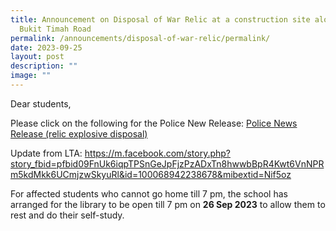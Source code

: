 ```yaml
---
title: Announcement on Disposal of War Relic at a construction site along Upper
  Bukit Timah Road
permalink: /announcements/disposal-of-war-relic/permalink/
date: 2023-09-25
layout: post
description: ""
image: ""
---
```

Dear students, 

Please click on the following for the Police New Release:
[Police News Release (relic explosive disposal)](/files/police%20news%20release%20(relic%20explosive%20disposal).pdf)

Update from LTA:
https://m.facebook.com/story.php?story_fbid=pfbid09FnUk6iqpTPSnGeJpFjzPzADxTn8hwwbBpR4Kwt6VnNPRm5kdMkk6UCmjzwSkyuRl&id=100068942238678&mibextid=Nif5oz 

For affected students who cannot go home till 7 pm, the school has arranged for the library to be open till 7 pm on **26 Sep 2023** to allow them to rest and do their self-study.